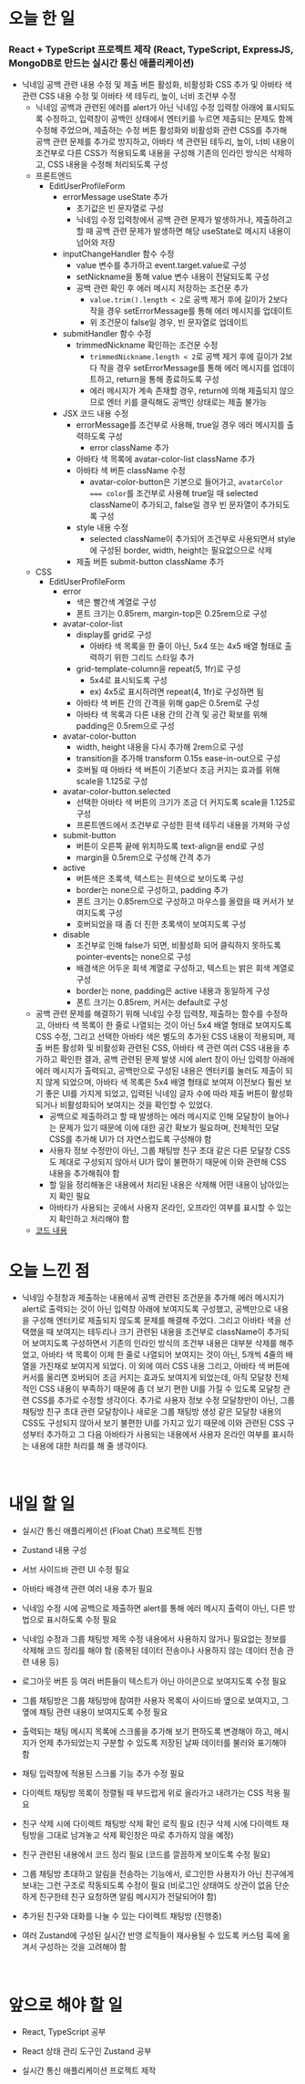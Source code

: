 # 오늘 한 일

### React + TypeScript 프로젝트 제작 (React, TypeScript, ExpressJS, MongoDB로 만드는 실시간 통신 애플리케이션)

- 닉네임 공백 관련 내용 수정 및 제출 버튼 활성화, 비활성화 CSS 추가 및 아바타 색 관련 CSS 내용 수정 및 아바타 색 테두리, 높이, 너비 조건부 수정
  - 닉네임 공백과 관련된 에러를 alert가 아닌 닉네임 수정 입력창 아래에 표시되도록 수정하고, 입력창이 공백인 상태에서 엔터키를 누르면 제출되는 문제도 함께 수정해 주었으며, 제출하는 수정 버튼 활성화와 비활성화 관련 CSS를 추가해 공백 관련 문제를 추가로 방지하고, 아바타 색 관련된 테두리, 높이, 너비 내용이 조건부로 다른 CSS가 적용되도록 내용을 구성해 기존의 인라인 방식은 삭제하고, CSS 내용을 수정해 처리되도록 구성
  - 프론트엔드
    - EditUserProfileForm
      - errorMessage useState 추가
        - 초기값은 빈 문자열로 구성
        - 닉네임 수정 입력창에서 공백 관련 문제가 발생하거나, 제출하려고 할 때 공백 관련 문제가 발생하면 해당 useState로 메시지 내용이 넘어와 저장
      - inputChangeHandler 함수 수정
        - value 변수를 추가하고 event.target.value로 구성
        - setNickname을 통해 value 변수 내용이 전달되도록 구성
        - 공백 관련 확인 후 에러 메시지 저장하는 조건문 추가
          - `value.trim().length < 2`로 공백 제거 후에 길이가 2보다 작을 경우 setErrorMessage를 통해 에러 메시지를 업데이트
          - 위 조건문이 false일 경우, 빈 문자열로 업데이트
      - submitHandler 함수 수정
        - trimmedNickname 확인하는 조건문 수정
          - `trimmedNickname.length < 2`로 공백 제거 후에 길이가 2보다 작을 경우 setErrorMessage를 통해 에러 메시지를 업데이트하고, return을 통해 종료하도록 구성
          - 에러 메시지가 계속 존재할 경우, return에 의해 제출되지 않으므로 엔터 키를 클릭해도 공백인 상태로는 제출 불가능
      - JSX 코드 내용 수정
        - errorMessage를 조건부로 사용해, true일 경우 에러 메시지를 출력하도록 구성
          - error className 추가
        - 아바타 색 목록에 avatar-color-list className 추가
        - 아바타 색 버튼 className 수정
          - avatar-color-button은 기본으로 들어가고, `avatarColor === color`를 조건부로 사용해 true일 때 selected className이 추가되고, false일 경우 빈 문자열이 추가되도록 구성
        - style 내용 수정
          - selected className이 추가되어 조건부로 사용되면서 style에 구성된 border, width, height는 필요없으므로 삭제
        - 제출 버튼 submit-button className 추가
  - CSS
    - EditUserProfileForm
      - error
        - 색은 빨간색 계열로 구성
        - 폰트 크기는 0.85rem, margin-top은 0.25rem으로 구성
      - avatar-color-list
        - display를 grid로 구성
          - 아바타 색 목록을 한 줄이 아닌, 5x4 또는 4x5 배열 형태로 출력하기 위한 그리드 스타일 추가
        - grid-template-column을 repeat(5, 1fr)로 구성
          - 5x4로 표시되도록 구성
          - ex) 4x5로 표시하려면 repeat(4, 1fr)로 구성하면 됨
        - 아바타 색 버튼 간의 간격을 위해 gap은 0.5rem로 구성
        - 아바타 색 목록과 다른 내용 간의 간격 및 공간 확보를 위해 padding은 0.5rem으로 구성
      - avatar-color-button
        - width, height 내용을 다시 추가해 2rem으로 구성
        - transition을 추가해 transform 0.15s ease-in-out으로 구성
        - 호버될 때 아바타 색 버튼이 기존보다 조금 커지는 효과를 위해 scale을 1.125로 구성
      - avatar-color-button.selected
        - 선택한 아바타 색 버튼의 크기가 조금 더 커지도록 scale을 1.125로 구성
        - 프론트엔드에서 조건부로 구성한 흰색 테두리 내용을 가져와 구성
      - submit-button
        - 버튼이 오른쪽 끝에 위치하도록 text-align을 end로 구성
        - margin을 0.5rem으로 구성해 간격 추가
      - active
        - 버튼색은 초록색, 텍스트는 흰색으로 보이도록 구성
        - border는 none으로 구성하고, padding 추가
        - 폰트 크기는 0.85rem으로 구성하고 마우스를 올렸을 때 커서가 보여지도록 구성
        - 호버되었을 때 좀 더 진한 초록색이 보여지도록 구성
      - disable
        - 조건부로 인해 false가 되면, 비활성화 되어 클릭하지 못하도록 pointer-events는 none으로 구성
        - 배경색은 어두운 회색 계열로 구성하고, 텍스트는 밝은 회색 계열로 구성
        - border는 none, padding은 active 내용과 동일하게 구성
        - 폰트 크기는 0.85rem, 커서는 default로 구성
  - 공백 관련 문제를 해결하기 위해 닉네임 수정 입력창, 제출하는 함수를 수정하고, 아바타 색 목록이 한 줄로 나열되는 것이 아닌 5x4 배열 형태로 보여지도록 CSS 수정, 그리고 선택한 아바타 색은 별도의 추가된 CSS 내용이 적용되며, 제출 버튼 활성화 및 비활성화 관련된 CSS, 아바타 색 관련 여러 CSS 내용을 추가하고 확인한 결과, 공백 관련된 문제 발생 시에 alert 창이 아닌 입력창 아래에 에러 메시지가 출력되고, 공백만으로 구성된 내용은 엔터키를 눌러도 제출이 되지 않게 되었으며, 아바타 색 목록은 5x4 배열 형태로 보여져 이전보다 훨씬 보기 좋은 UI를 가지게 되었고, 입력된 닉네임 글자 수에 따라 제출 버튼이 활성화되거나 비활성화되어 보여지는 것을 확인할 수 있었다.
    - 공백으로 제출하려고 할 때 발생하는 에러 메시지로 인해 모달창이 늘어나는 문제가 있기 때문에 이에 대한 공간 확보가 필요하며, 전체적인 모달 CSS를 추가해 UI가 더 자연스럽도록 구성해야 함
    - 사용자 정보 수정만이 아닌, 그룹 채팅방 친구 초대 같은 다른 모달창 CSS도 제대로 구성되지 않아서 UI가 많이 불편하기 때문에 이와 관련해 CSS 내용을 추가해줘야 함
    - 할 일을 정리해놓은 내용에서 처리된 내용은 삭제해 어떤 내용이 남아있는지 확인 필요
    - 아바타가 사용되는 곳에서 사용자 온라인, 오프라인 여부를 표시할 수 있는지 확인하고 처리해야 함
  - [코드 내용](https://github.com/jeongsangtae/float-chat/commit/18aba4c34102ab9f85d6bf2fb40d852dabc42aaf)

# 오늘 느낀 점

- 닉네임 수정창과 제출하는 내용에서 공백 관련된 조건문을 추가해 에러 메시지가 alert로 출력되는 것이 아닌 입력창 아래에 보여지도록 구성했고, 공백만으로 내용을 구성해 엔터키로 제출되지 않도록 문제를 해결해 주었다. 그리고 아바타 색을 선택했을 때 보여지는 테두리나 크기 관련된 내용을 조건부로 className이 추가되어 보여지도록 구성하면서 기존의 인라인 방식의 조건부 내용은 대부분 삭제를 해주었고, 아바타 색 목록이 이제 한 줄로 나열되어 보여지는 것이 아닌, 5개씩 4줄의 배열을 가진채로 보여지게 되었다. 이 외에 여러 CSS 내용 그리고, 아바타 색 버튼에 커서를 올리면 호버되어 조금 커지는 효과도 보여지게 되었는데, 아직 모달창 전체적인 CSS 내용이 부족하기 때문에 좀 더 보기 편한 UI를 가질 수 있도록 모달창 관련 CSS를 추가로 수정할 생각이다. 추가로 사용자 정보 수정 모달창만이 아닌, 그룹 채팅방 친구 초대 관련 모달창이나 새로운 그룹 채팅방 생성 같은 모달창 내용의 CSS도 구성되지 않아서 보기 불편한 UI를 가지고 있기 때문에 이와 관련된 CSS 구성부터 추가하고 그 다음 아바타가 사용되는 내용에서 사용자 온라인 여부를 표시하는 내용에 대한 처리를 해 줄 생각이다.

<br />

# 내일 할 일

- 실시간 통신 애플리케이션 (Float Chat) 프로젝트 진행

- Zustand 내용 구성

- 서브 사이드바 관련 UI 수정 필요

- 아바타 배경색 관련 여러 내용 추가 필요

- 닉네임 수정 시에 공백으로 제출하면 alert를 통해 에러 메시지 출력이 아닌, 다른 방법으로 표시하도록 수정 필요

- 닉네임 수정과 그룹 채팅방 제목 수정 내용에서 사용하지 않거나 필요없는 정보를 삭제해 코드 정리를 해야 함 (중복된 데이터 전송이나 사용하지 않는 데이터 전송 관련 내용 등)

- 로그아웃 버튼 등 여러 버튼들이 텍스트가 아닌 아이콘으로 보여지도록 수정 필요

- 그룹 채팅방은 그룹 채팅방에 참여한 사용자 목록이 사이드바 옆으로 보여지고, 그 옆에 채팅 관련 내용이 보여지도록 수정 필요

- 출력되는 채팅 메시지 목록에 스크롤을 추가해 보기 편하도록 변경해야 하고, 메시지가 언제 추가되었는지 구분할 수 있도록 저장된 날짜 데이터를 불러와 표기해야 함

- 채팅 입력창에 적용된 스크롤 기능 추가 수정 필요

- 다이렉트 채팅방 목록이 정렬될 때 부드럽게 위로 올라가고 내려가는 CSS 적용 필요

- 친구 삭제 시에 다이렉트 채팅방 삭제 확인 로직 필요 (친구 삭제 시에 다이렉트 채팅방을 그대로 남겨놓고 삭제 확인창은 따로 추가하지 않을 예정)

- 친구 관련된 내용에서 코드 정리 필요 (코드를 깔끔하게 보이도록 수정 필요)

- 그룹 채팅방 초대하고 알림을 전송하는 기능에서, 로그인한 사용자가 아닌 친구에게 보내는 그런 구조로 작동되도록 수정이 필요 (비로그인 상태여도 상관이 없음 단순하게 친구한테 친구 요청하면 알림 메시지가 전달되어야 함)

- 추가된 친구와 대화를 나눌 수 있는 다이렉트 채팅방 (진행중)

- 여러 Zustand에 구성된 실시간 반영 로직들이 재사용될 수 있도록 커스텀 훅에 옮겨서 구성하는 것을 고려해야 함

<br />

# 앞으로 해야 할 일

- React, TypeScript 공부

- React 상태 관리 도구인 Zustand 공부

- 실시간 통신 애플리케이션 프로젝트 제작
